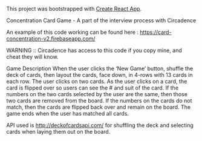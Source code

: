 This project was bootstrapped with [Create React App](https://github.com/facebookincubator/create-react-app).

Concentration Card Game - A part of the interview process with Circadence

An example of this code working can be found here :
https://card-concentration-v2.firebaseapp.com/
 
WARNING :: Circadence has access to this code if you copy mine,  and cheat they will know.

Game Description
When the user clicks the ‘New Game’ button, shuffle the deck of cards, then layout the cards, face down, in 4-rows with 13 cards in each row.
The user clicks on two cards. As the user clicks on a card, the card is flipped over so users can see the # and suit of the card.
If the numbers on the two cards selected by the user are the same, then those two cards are removed from the board. If the numbers on the cards do not match, then the cards are flipped back over and remain on the board.
The game ends when the user has matched all cards.

API used is http://deckofcardsapi.com/ for shuffling the deck and selecting cards when laying them out on the board.
